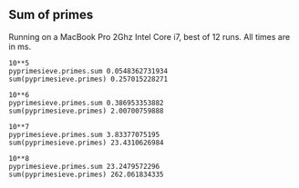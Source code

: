 Sum of primes
-------------

Running on a MacBook Pro 2Ghz Intel Core i7, best of 12 runs. All times are in ms.

    10**5
    pyprimesieve.primes.sum 0.0548362731934
    sum(pyprimesieve.primes) 0.257015228271

    10**6
    pyprimesieve.primes.sum 0.386953353882
    sum(pyprimesieve.primes) 2.00700759888

    10**7
    pyprimesieve.primes.sum 3.83377075195
    sum(pyprimesieve.primes) 23.4310626984

    10**8
    pyprimesieve.primes.sum 23.2479572296
    sum(pyprimesieve.primes) 262.061834335
